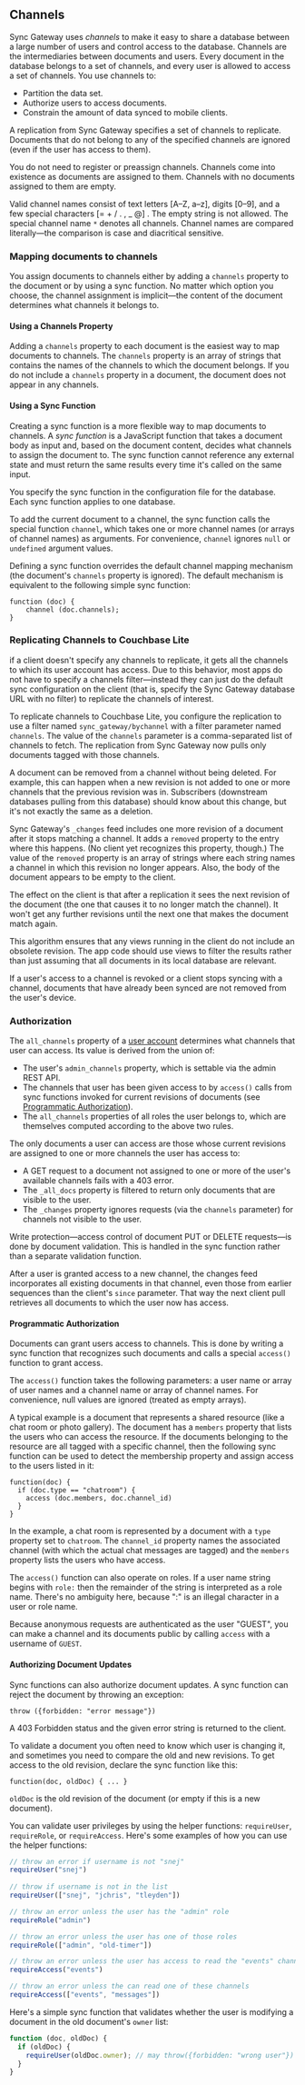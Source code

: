 ## Channels

Sync Gateway uses *channels* to make it easy to share a database between a large number of users and control access to the database. Channels are the intermediaries between documents and users. Every document in the database belongs to a set of channels, and every user is allowed to access a set of channels. You use channels to:

* Partition the data set.
* Authorize users to access documents.
* Constrain the amount of data synced to mobile clients.

A replication from Sync Gateway specifies a set of channels to replicate. Documents that do not belong to any of the specified channels are ignored (even if the user has access to them).

You do not need to register or preassign channels. Channels come into existence as documents are assigned to them. Channels with no documents assigned to them are empty.

Valid channel names consist of text letters \[A&ndash;Z, a&ndash;z], digits [0&ndash;9], and a few special characters \[= + / . , _ @] . The empty string is not allowed. The special channel name `*` denotes all channels. Channel names are compared literally—the comparison is case and diacritical sensitive.

### Mapping documents to channels

You assign documents to channels either by adding a `channels` property to the document or by using a sync function. No matter which option you choose, the channel assignment is implicit—the content of the document determines what channels it belongs to.

#### Using a Channels Property

Adding a `channels` property to each document is the easiest way to map documents to channels. The `channels` property is an array of strings that contains the names of the channels to which the document belongs. If you do not include a `channels` property in a document, the document does not appear in any channels.

#### Using a Sync Function

Creating a sync function is a more flexible way to map documents to channels. A *sync function* is a JavaScript function that takes a document body as input and, based on the document content, decides what channels to assign the document to. The sync function cannot reference any external state and must return the same results every time it's called on the same input.

You specify the sync function in the configuration file for the database. Each sync function applies to one database.

To add the current document to a channel, the sync function calls the special function `channel`, which takes one or more channel names (or arrays of channel names) as arguments. For convenience, `channel` ignores `null` or `undefined` argument values.

Defining a sync function overrides the default channel mapping mechanism (the document's `channels` property is ignored). The default mechanism is equivalent to the following simple sync function:

```
function (doc) {
    channel (doc.channels);
}
```


### Replicating Channels to Couchbase Lite

if a client doesn't specify any channels to replicate, it gets all the channels to which its user account has access. Due to this behavior, most apps do not have to specify a channels filter—instead they can just do the default sync configuration on the client (that is, specify the Sync Gateway database URL with no filter) to replicate the channels of interest.

To replicate channels to Couchbase Lite, you configure the replication to use a filter named `sync_gateway/bychannel` with a filter parameter named `channels`. The value of the `channels` parameter is a comma-separated list of channels to fetch. The replication from Sync Gateway now pulls only documents tagged with those channels.

A document can be removed from a channel without being deleted. For example, this can happen when a new revision is not added to one or more channels that the previous revision was in. Subscribers (downstream databases pulling from this database) should know about this change, but it's not exactly the same as a deletion.

Sync Gateway's `_changes` feed includes one more revision of a document after it stops matching a channel. It adds a `removed` property to the entry where this happens. (No client yet recognizes this property, though.) The value of  the `removed` property is an array of strings where each string names a channel in which this revision no longer appears. Also, the body of the document appears to be empty to the client.

The effect on the client is that after a replication it sees the next revision of the document (the one that causes it to no longer match the channel). It won't get any further revisions until the next one that makes the document match again.

This algorithm ensures that any views running in the client do not include an obsolete revision. The app code should use views to filter the results rather than just assuming that all documents in its local database are relevant.

If a user's access to a channel is revoked or a client stops syncing with a channel, documents that have already been synced are not removed from the user's device.

### Authorization

The `all_channels` property of a [user account](#accounts) determines what channels that user can access.  Its value is derived from the union of:

* The user's `admin_channels` property, which is settable via the admin REST API.
* The channels that user has been given access to by `access()` calls from sync functions invoked for current revisions of documents (see [Programmatic Authorization](#programmatic-authorization)).
* The `all_channels` properties of all roles the user belongs to, which are themselves computed according to the above two rules.

The only documents a user can access are those whose current revisions are assigned to one or more channels the user has access to:

* A GET request to a document not assigned to one or more of the user's available channels fails with a 403 error.
* The `_all_docs` property is filtered to return only documents that are visible to the user.
* The `_changes` property ignores requests (via the `channels` parameter) for channels not visible to the user.

Write protection—access control of document PUT or DELETE requests—is done by document validation. This is handled in the sync function rather than a separate validation function.

After a user is granted access to a new channel, the changes feed incorporates all existing documents in that channel, even those from earlier sequences than the client's `since` parameter. That way the next client pull retrieves all documents to which the user now has access.

#### Programmatic Authorization

Documents can grant users access to channels. This is done by writing a sync function that recognizes such documents and calls a special `access()` function to grant access.

The `access()` function takes the following parameters:  a user name or array of user names and a channel name or array of channel names. For convenience, null values are ignored (treated as empty arrays).

A typical example is a document that represents a shared resource (like a chat room or photo gallery). The document has a `members` property that lists the users who can access the resource. If the documents belonging to the resource are all tagged with a specific channel, then the following sync function can be used to detect the membership property and assign access to the users listed in it:

	function(doc) {
	  if (doc.type == "chatroom") {
	    access (doc.members, doc.channel_id)
	  }
	}


In the example, a chat room is represented by a document with a `type` property set to `chatroom`. The `channel_id` property names the associated channel (with which the actual chat messages are tagged) and the `members` property lists the users who have access.

The `access()` function can also operate on roles. If a user name string begins with `role:` then the remainder of the string is interpreted as a role name. There's no ambiguity here, because ":" is an illegal character in a user or role name.

Because anonymous requests are authenticated as the user "GUEST", you can make a channel and its documents public by calling `access` with a username of `GUEST`.

#### Authorizing Document Updates

Sync functions can also authorize document updates. A sync function can reject the document by throwing an exception:

    throw ({forbidden: "error message"})


A 403 Forbidden status and the given error string is returned to the client.

To validate a document you often need to know which user is changing it, and sometimes you need to compare the old and new revisions. To get access to the old revision, declare the sync function like this:

    function(doc, oldDoc) { ... }

`oldDoc` is the old revision of the document (or empty if this is a new document). 

You can validate user privileges by using the helper functions: `requireUser`, `requireRole`, or `requireAccess`. Here's some examples of how you can use the helper functions:

```javascript
// throw an error if username is not "snej"
requireUser("snej")
 
// throw if username is not in the list
requireUser(["snej", "jchris", "tleyden"]) 

// throw an error unless the user has the "admin" role
requireRole("admin") 

// throw an error unless the user has one of those roles
requireRole(["admin", "old-timer"]) 

// throw an error unless the user has access to read the "events" channel
requireAccess("events") 

// throw an error unless the can read one of these channels
requireAccess(["events", "messages"]) 
```

Here's a simple sync function that validates whether the user is modifying a document in the old document's `owner` list:

```javascript
function (doc, oldDoc) {
  if (oldDoc) {
    requireUser(oldDoc.owner); // may throw({forbidden: "wrong user"})
  }
}
```
